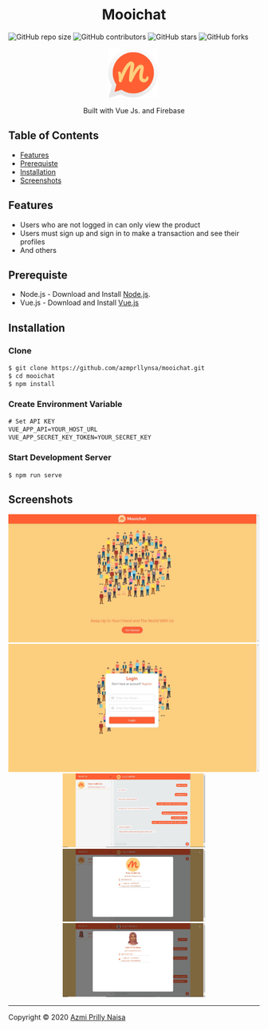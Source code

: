 <h1 align="center">Mooichat</h1>

![GitHub repo size](https://img.shields.io/github/repo-size/azmprllynsa/mooichat)
![GitHub contributors](https://img.shields.io/github/contributors/azmprllynsa/mooichat)
![GitHub stars](https://img.shields.io/github/stars/azmprllynsa/mooichat?style=social)
![GitHub forks](https://img.shields.io/github/forks/azmprllynsa/mooichat?style=social)

<p align="center">
  <img height="100" src="./screenshoot/mooichat3.png"/>&nbsp;
</p>
<p align="center">
  Built with Vue Js. and Firebase
</p>

## Table of Contents

- [Features](#features)
- [Prerequiste](#prerequiste)
- [Installation](#installation)
- [Screenshots](#screenshots)

## Features

- Users who are not logged in can only view the product
- Users must sign up and sign in to make a transaction and see their profiles
- And others

## Prerequiste

- Node.js - Download and Install [Node.js](https://nodejs.org/en/).
- Vue.js - Download and Install [Vue.js](https://vuejs.org/v2/guide/)

## Installation
### Clone
```
$ git clone https://github.com/azmprllynsa/mooichat.git
$ cd mooichat
$ npm install
```
### Create Environment Variable
```
# Set API KEY
VUE_APP_API=YOUR_HOST_URL
VUE_APP_SECRET_KEY_TOKEN=YOUR_SECRET_KEY
```
### Start Development Server
```
$ npm run serve
```

## Screenshots

<div align="center">
    <img width="860" src="./screenshoot/Mooichat-Landing.jpg">
</div>
<div align="center">
    <img width="860" src="./screenshoot/Mooichat-Login.jpg">   
</div>
<div align="center">
    <img width="286" src="./screenshoot/Mooichat-Chat.jpg">   
    <img width="286" src="./screenshoot/Mooichat-FriendProfile.jpg">
    <img width="286" src="./screenshoot/Mooichat-Profile.jpg">

</div>

---
Copyright © 2020 [Azmi Prilly Naisa](https://github.com/azmprllynsa/)
